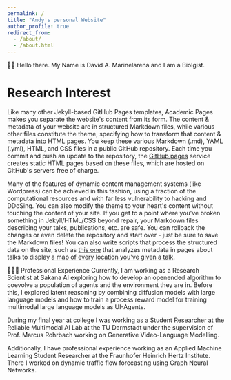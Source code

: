 ```yaml
---
permalink: /
title: "Andy's personal Website"
author_profile: true
redirect_from: 
  - /about/
  - /about.html
---
```


👋🏼 Hello there. My Name is David A. Marinelarena and I am a Biolgist.



Research Interest
======
Like many other Jekyll-based GitHub Pages templates, Academic Pages makes you separate the website's content from its form. The content & metadata of your website are in structured Markdown files, while various other files constitute the theme, specifying how to transform that content & metadata into HTML pages. You keep these various Markdown (.md), YAML (.yml), HTML, and CSS files in a public GitHub repository. Each time you commit and push an update to the repository, the [GitHub pages](https://pages.github.com/) service creates static HTML pages based on these files, which are hosted on GitHub's servers free of charge.

Many of the features of dynamic content management systems (like Wordpress) can be achieved in this fashion, using a fraction of the computational resources and with far less vulnerability to hacking and DDoSing. You can also modify the theme to your heart's content without touching the content of your site. If you get to a point where you've broken something in Jekyll/HTML/CSS beyond repair, your Markdown files describing your talks, publications, etc. are safe. You can rollback the changes or even delete the repository and start over - just be sure to save the Markdown files! You can also write scripts that process the structured data on the site, such as [this one](https://github.com/academicpages/academicpages.github.io/blob/master/talkmap.ipynb) that analyzes metadata in pages about talks to display [a map of every location you've given a talk](https://academicpages.github.io/talkmap.html).

👨🏻‍🔬 Professional Experience
Currently, I am working as a Research Scientist at Sakana AI exploring how to develop an openended algorithm to coevolve a population of agents and the environment they are in.
Before this, I explored latent reasoning by combining diffusion models with large language models and how to train a process reward model for training multimodal large language models as UI-Agents.

During my final year at college I was working as a Student Researcher at the Reliable Multimodal AI Lab at the TU Darmstadt under the supervision of Prof. Marcus Rohrbach working on Generative Video-Language Modelling.

Additionally, I have professional experience working as an Applied Machine Learning Student Researcher at the Fraunhofer Heinrich Hertz Institute.
There I worked on dynamic traffic flow forecasting using Graph Neural Networks.

